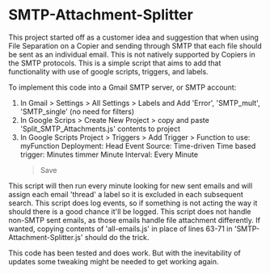 # SMTP-Attachment-Splitter

This project started off as a customer idea and suggestion that when using File Separation on a Copier and sending through SMTP that each file should be sent as an individual email. This is not natively supported by Copiers in the SMTP protocols. This is a simple script that aims to add that functionality with use of google scripts, triggers, and labels.

To implement this code into a Gmail SMTP server, or SMTP account:
  1) In Gmail > Settings > All Settings > Labels and Add 'Error', 'SMTP_mult', 'SMTP_single' (no need for filters)
  2) In Google Scrips > Create New Project > copy and paste 'Split_SMTP_Attachments.js' contents to project
  3) In Google Scripts Project > Triggers > Add Trigger >
     Function to use: myFunction
     Deployment: Head
     Event Source: Time-driven
     Time based trigger: Minutes timmer
     Minute Interval: Every Minute
     > Save

This script will then run every minute looking for new sent emails and will assign each email 'thread' a label so it is excluded in each subsequent search.
This script does log events, so if something is not acting the way it should there is a good chance it'll be logged.
This script does not handle non-SMTP sent emails, as those emails handle file attachment differently. If wanted, copying contents of 'all-emails.js' in place of lines 63-71 in 'SMTP-Attachment-Splitter.js' should do the trick.

This code has been tested and does work. But with the inevitability of updates some tweaking might be needed to get working again.
